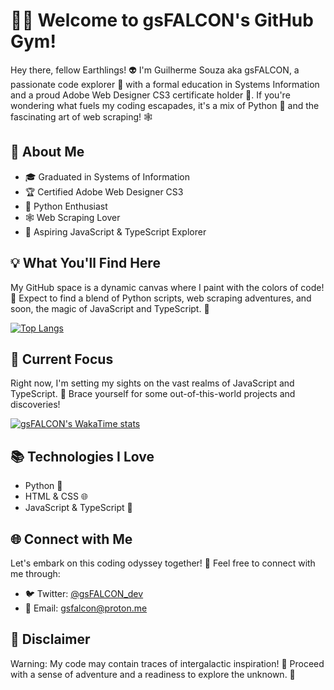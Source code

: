 # 👨‍💻 Welcome to gsFALCON's GitHub Gym!

Hey there, fellow Earthlings! 👽 I'm Guilherme Souza aka gsFALCON, a passionate code explorer 🚀 with a formal education in Systems Information and a proud Adobe Web Designer CS3 certificate holder 🎨. If you're wondering what fuels my coding escapades, it's a mix of Python 🐍 and the fascinating art of web scraping! 🕸️

## 🚀 About Me

- 🎓 Graduated in Systems of Information
- 🏆 Certified Adobe Web Designer CS3
- 🐍 Python Enthusiast
- 🕸️ Web Scraping Lover
- 🌟 Aspiring JavaScript & TypeScript Explorer

## 💡 What You'll Find Here

My GitHub space is a dynamic canvas where I paint with the colors of code! 🎨 Expect to find a blend of Python scripts, web scraping adventures, and soon, the magic of JavaScript and TypeScript. 🚀

[![Top Langs](https://github-readme-stats.vercel.app/api/top-langs/?username=gsfalcon&layout=compact&theme=graywhite&hide_border=true)](https://github.com/gsfalcon)

## 🌌 Current Focus

Right now, I'm setting my sights on the vast realms of JavaScript and TypeScript. 🚀 Brace yourself for some out-of-this-world projects and discoveries!

[![gsFALCON's WakaTime stats](https://github-readme-stats.vercel.app/api/wakatime?username=gsfalcon&theme=graywhite&hide_border=true&include_all_commits=true&show_icons=true)](https://github.com/gsfalcon)

## 📚 Technologies I Love

- Python 🐍
- HTML & CSS 🌐
- JavaScript & TypeScript 🚀

## 🌐 Connect with Me

Let's embark on this coding odyssey together! 🚀 Feel free to connect with me through:

- 🐦 Twitter: [@gsFALCON_dev](https://twitter.com/gsFALCON_dev)
- 📧 Email: gsfalcon@proton.me

## 🚨 Disclaimer

Warning: My code may contain traces of intergalactic inspiration! 👾 Proceed with a sense of adventure and a readiness to explore the unknown. 🌌


